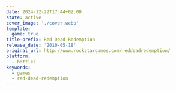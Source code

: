 ```yaml
---
date: 2024-12-22T17:44+02:00
state: active
cover_image: './cover.webp'
template:
  game: true
title-prefix: Red Dead Redemption
release_date: '2010-05-18'
original_url: http://www.rockstargames.com/reddeadredemption/
platform:
  - bottles
keywords:
  - games
  - red-dead-redemption
---
```

